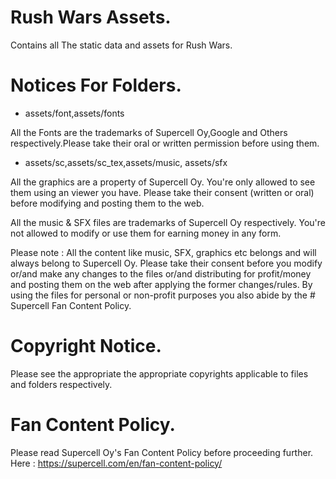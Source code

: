 # Rush Wars Assets.
 Contains all The static data and assets for Rush Wars.

# Notices For Folders.
  - assets/font,assets/fonts
   
   All the Fonts are the trademarks of Supercell Oy,Google and Others respectively.Please take their oral or written permission before using them.

 - assets/sc,assets/sc_tex,assets/music, assets/sfx
  
  All the graphics are a property of Supercell Oy. You're only allowed to see them using an viewer you have. Please take their consent (written or oral) before modifying and posting them to the web.
  
  All the music & SFX files are trademarks of Supercell Oy respectively. You're not allowed to modify or use them for earning money in any form.
  
  Please note : All the content like music, SFX, graphics etc belongs and will always belong to Supercell Oy. Please take their consent before you modify or/and make any changes to the files or/and distributing for profit/money and posting them on the web after applying the former changes/rules. By using the files for personal or non-profit purposes you also abide by the # Supercell Fan Content Policy.

# Copyright Notice.
 Please see the appropriate the appropriate copyrights applicable to files and folders respectively.

# Fan Content Policy.
 Please read Supercell Oy's Fan Content Policy before proceeding further. Here : https://supercell.com/en/fan-content-policy/ 

